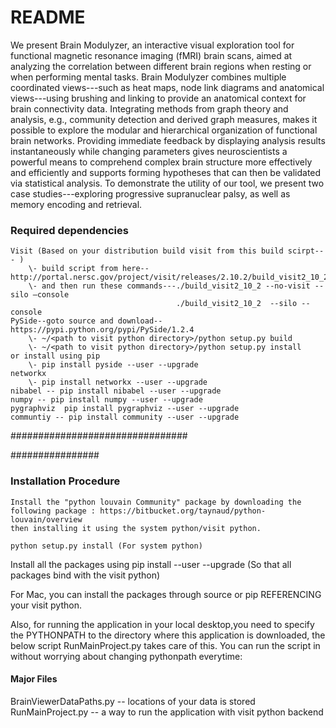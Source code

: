 # README #
We present Brain Modulyzer, an interactive visual exploration tool for functional magnetic resonance imaging (fMRI) brain scans, aimed at analyzing the correlation between different brain regions when resting or when performing mental tasks. Brain Modulyzer combines multiple coordinated views---such as heat maps, node link diagrams and anatomical views---using brushing and linking to provide an anatomical context for brain connectivity data. Integrating methods from graph theory and analysis, e.g., community detection and derived graph measures, makes it possible to explore the modular and hierarchical organization of functional brain networks. Providing immediate feedback by displaying analysis results instantaneously while changing parameters gives neuroscientists a powerful means to comprehend complex brain structure more effectively and efficiently and supports forming hypotheses that can then be validated via statistical analysis. To demonstrate the utility of our tool, we present two case studies---exploring progressive supranuclear palsy, as well as memory encoding and retrieval.

### Required dependencies ###
 
    Visit (Based on your distribution build visit from this build scirpt--- )
        \- build script from here-- http://portal.nersc.gov/project/visit/releases/2.10.2/build_visit2_10_2
        \- and then run these commands---./build_visit2_10_2 --no-visit --silo —console
                                         ./build_visit2_10_2  --silo --console
    PySide--goto source and download-- https://pypi.python.org/pypi/PySide/1.2.4
        \- ~/<path to visit python directory>/python setup.py build
        \- ~/<path to visit python directory>/python setup.py install 
    or install using pip 
        \- pip install pyside --user --upgrade 
    networkx 
        \- pip install networkx --user --upgrade   
    nibabel -- pip install nibabel --user --upgrade 
    numpy -- pip install numpy --user --upgrade 
    pygraphviz  pip install pygraphviz --user --upgrade 
    communtiy -- pip install community --user --upgrade 
    
################################


################
 

### Installation Procedure ###
    Install the "python louvain Community" package by downloading the following package : https://bitbucket.org/taynaud/python-louvain/overview  
    then installing it using the system python/visit python. 
    
    python setup.py install (For system python)

 Install all the packages using pip install <package-name> --user --upgrade (So that all packages bind with the visit python) 
 
 For Mac, you can install the packages through source or pip REFERENCING your visit python. 
 
 Also, for running the application in your local desktop,you need to specify the 
 PYTHONPATH to the directory where this application is downloaded, the below 
  script RunMainProject.py takes care of this. You can run the script in without 
 worrying about changing pythonpath everytime: 

#### Major Files ####
BrainViewerDataPaths.py -- locations of your data is stored
RunMainProject.py -- a way to run the application with visit python backend
